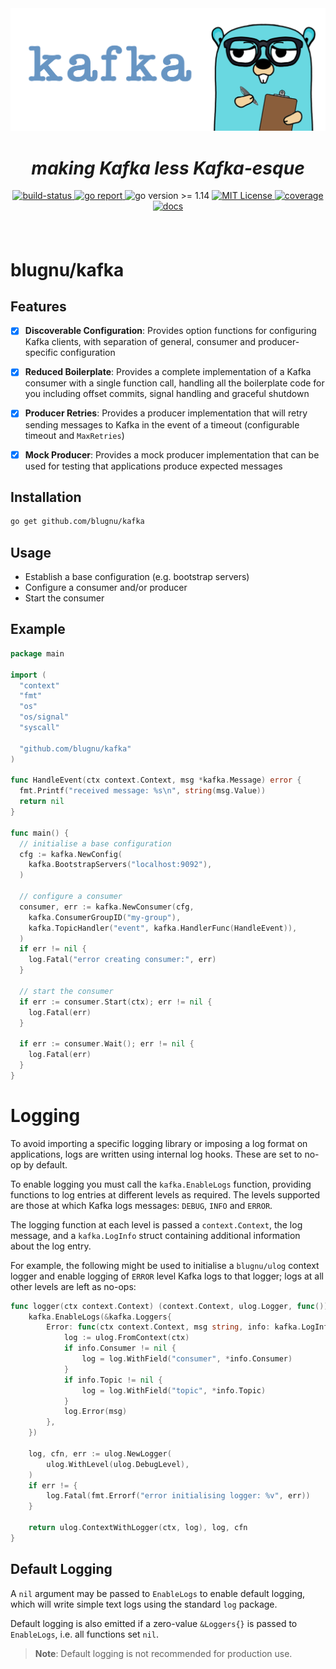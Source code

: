 <div align="center" style="margin-bottom:20px">
  <img src=".assets/banner.png" alt="ulog" />
  <h1><i>making Kafka less Kafka-esque</i></h1>
  <div align="center">
    <a href="https://github.com/blugnu/kafka/actions/workflows/release.yml">
        <img alt="build-status" src="https://github.com/blugnu/kafka/actions/workflows/pipeline.yml/badge.svg?branch=master&style=flat-square"/>
    </a>
    <a href="https://goreportcard.com/report/github.com/blugnu/kafka" >
        <img alt="go report" src="https://goreportcard.com/badge/github.com/blugnu/kafka"/>
    </a>
    <a>
        <img alt="go version >= 1.14" src="https://img.shields.io/github/go-mod/go-version/blugnu/kafka?style=flat-square"/>
    </a>
    <a href="https://github.com/blugnu/kafka/blob/master/LICENSE">
        <img alt="MIT License" src="https://img.shields.io/github/license/blugnu/kafka?color=%234275f5&style=flat-square"/>
    </a>
    <a href="https://coveralls.io/github/blugnu/kafka?branch=master">
        <img alt="coverage" src="https://img.shields.io/coveralls/github/blugnu/kafka?style=flat-square"/>
    </a>
    <a href="https://pkg.go.dev/github.com/blugnu/kafka">
        <img alt="docs" src="https://pkg.go.dev/badge/github.com/blugnu/kafka"/>
    </a>
  </div>
</div>

<br>

# blugnu/kafka

## Features

- [x] **Discoverable Configuration**: Provides option functions for configuring Kafka clients,
  with separation of general, consumer and producer-specific configuration

- [x] **Reduced Boilerplate**: Provides a complete implementation of a Kafka consumer with
  a single function call, handling all the boilerplate code for you including offset
  commits, signal handling and graceful shutdown

- [x] **Producer Retries**: Provides a producer implementation that will retry sending
  messages to Kafka in the event of a timeout (configurable timeout and `MaxRetries`)

- [x] **Mock Producer**: Provides a mock producer implementation that can be used
  for testing that applications produce expected messages

## Installation

```bash
go get github.com/blugnu/kafka
```

## Usage

- Establish a base configuration (e.g. bootstrap servers)
- Configure a consumer and/or producer
- Start the consumer

## Example

```go
package main

import (
  "context"
  "fmt"
  "os"
  "os/signal"
  "syscall"

  "github.com/blugnu/kafka"
)

func HandleEvent(ctx context.Context, msg *kafka.Message) error {
  fmt.Printf("received message: %s\n", string(msg.Value))
  return nil
}

func main() {
  // initialise a base configuration
  cfg := kafka.NewConfig(
    kafka.BootstrapServers("localhost:9092"),
  )

  // configure a consumer
  consumer, err := kafka.NewConsumer(cfg,
    kafka.ConsumerGroupID("my-group"),
    kafka.TopicHandler("event", kafka.HandlerFunc(HandleEvent)),
  )
  if err != nil {
    log.Fatal("error creating consumer:", err)
  }

  // start the consumer
  if err := consumer.Start(ctx); err != nil {
    log.Fatal(err)
  }

  if err := consumer.Wait(); err != nil {
    log.Fatal(err)
  }
}
```

# Logging

To avoid importing a specific logging library or imposing a log format on applications,
logs are written using internal log hooks.  These are set to no-op by default.

To enable logging you must call the `kafka.EnableLogs` function, providing functions
to log entries at different levels as required.  The levels supported are those at which
Kafka logs messages: `DEBUG`, `INFO` and `ERROR`.

The logging function at each level is passed a `context.Context`, the log message, and
a `kafka.LogInfo` struct containing additional information about the log entry.

For example, the following might be used to initialise a `blugnu/ulog` context logger
and enable logging of `ERROR` level Kafka logs to that logger; logs at all other levels
are left as no-ops:

```go
func logger(ctx context.Context) (context.Context, ulog.Logger, func()) {
    kafka.EnableLogs(&kafka.Loggers{
        Error: func(ctx context.Context, msg string, info: kafka.LogInfo) {
            log := ulog.FromContext(ctx)
            if info.Consumer != nil {
                log = log.WithField("consumer", *info.Consumer)
            }
            if info.Topic != nil {
                log = log.WithField("topic", *info.Topic)
            }
            log.Error(msg)
        },
    })

    log, cfn, err := ulog.NewLogger(
        ulog.WithLevel(ulog.DebugLevel),
    )
    if err != {
        log.Fatal(fmt.Errorf("error initialising logger: %v", err))
    }

    return ulog.ContextWithLogger(ctx, log), log, cfn
}
```

## Default Logging

A `nil` argument may be passed to `EnableLogs` to enable default logging, which will
write simple text logs using the standard `log` package.

Default logging is also emitted if a zero-value `&Loggers{}` is passed to `EnableLogs`, i.e.
all functions set `nil`.

> **Note**: Default logging is not recommended for production use.
